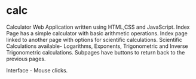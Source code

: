 # calc
Calculator Web Application written using HTML,CSS and JavaScript.
Index Page has a simple calculator with basic arithmetic operations.
Index page linked to another page with options for scientific calculations.
Scientific Calculations available- Logarithms, Exponents, Trigonometric and Inverse Trigonometric calculations.
Subpages have buttons to return back to the previous pages.

Interface - Mouse clicks.
